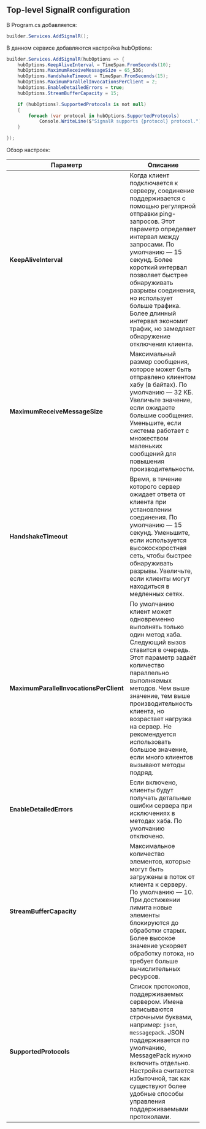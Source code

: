 ## Top-level SignalR configuration

В Program.cs добавляется:
```C#
builder.Services.AddSignalR();
```

В данном сервисе добавляются настройка hubOptions:

```C#
builder.Services.AddSignalR(hubOptions => {
    hubOptions.KeepAliveInterval = TimeSpan.FromSeconds(10);
    hubOptions.MaximumReceiveMessageSize = 65_536;
    hubOptions.HandshakeTimeout = TimeSpan.FromSeconds(15);
    hubOptions.MaximumParallelInvocationsPerClient = 2;
    hubOptions.EnableDetailedErrors = true;
    hubOptions.StreamBufferCapacity = 15;

    if (hubOptions?.SupportedProtocols is not null)
    {
        foreach (var protocol in hubOptions.SupportedProtocols)
            Console.WriteLine($"SignalR supports {protocol} protocol.");
    }

});
```

Обзор настроек:

| Параметр                                | Описание                                                                                                                                                                                                                                                                                                                                                                               |
| --------------------------------------- | -------------------------------------------------------------------------------------------------------------------------------------------------------------------------------------------------------------------------------------------------------------------------------------------------------------------------------------------------------------------------------------- |
| **KeepAliveInterval**                   | Когда клиент подключается к серверу, соединение поддерживается с помощью регулярной отправки ping-запросов. Этот параметр определяет интервал между запросами. По умолчанию — 15 секунд. Более короткий интервал позволяет быстрее обнаруживать разрывы соединения, но использует больше трафика. Более длинный интервал экономит трафик, но замедляет обнаружение отключения клиента. |
| **MaximumReceiveMessageSize**           | Максимальный размер сообщения, которое может быть отправлено клиентом хабу (в байтах). По умолчанию — 32 КБ. Увеличьте значение, если ожидаете большие сообщения. Уменьшите, если система работает с множеством маленьких сообщений для повышения производительности.                                                                                                                  |
| **HandshakeTimeout**                    | Время, в течение которого сервер ожидает ответа от клиента при установлении соединения. По умолчанию — 15 секунд. Уменьшите, если используется высокоскоростная сеть, чтобы быстрее обнаруживать разрывы. Увеличьте, если клиенты могут находиться в медленных сетях.                                                                                                                  |
| **MaximumParallelInvocationsPerClient** | По умолчанию клиент может одновременно выполнять только один метод хаба. Следующий вызов ставится в очередь. Этот параметр задаёт количество параллельно выполняемых методов. Чем выше значение, тем выше производительность клиента, но возрастает нагрузка на сервер. Не рекомендуется использовать большое значение, если много клиентов вызывают методы подряд.                    |
| **EnableDetailedErrors**                | Если включено, клиенты будут получать детальные ошибки сервера при исключениях в методах хаба. По умолчанию отключено.                                                                                                                                                                                                                                                                 |
| **StreamBufferCapacity**                | Максимальное количество элементов, которые могут быть загружены в поток от клиента к серверу. По умолчанию — 10. При достижении лимита новые элементы блокируются до обработки старых. Более высокое значение ускоряет обработку потока, но требует больше вычислительных ресурсов.                                                                                                    |
| **SupportedProtocols**                  | Список протоколов, поддерживаемых сервером. Имена записываются строчными буквами, например: `json`, `messagepack`. JSON поддерживается по умолчанию, MessagePack нужно включить отдельно. Настройка считается избыточной, так как существуют более удобные способы управления поддерживаемыми протоколами.                                                                             |
